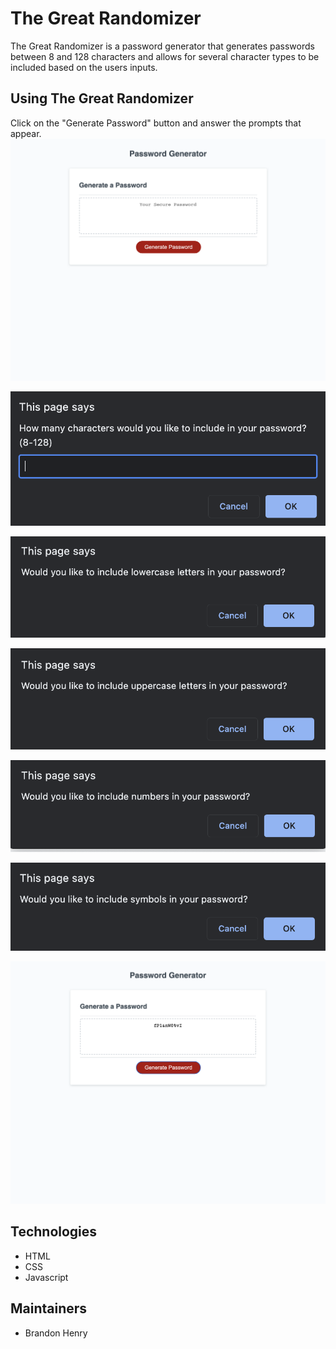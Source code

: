 # The Great Randomizer

The Great Randomizer is a password generator that generates passwords between 8 and 128 characters and allows for several character types to be included based on the users inputs.

## Using The Great Randomizer

Click on the "Generate Password" button and answer the prompts that appear.
![screenshot1](./assets/images/great-randomizer-home.png)

![screenshot2](./assets/images/great-randomizer-prompt1.png)

![screenshot3](./assets/images/great-randomizer-prompt2.png)

![screenshot4](./assets/images/great-randomizer-prompt3.png)

![screenshot5](./assets/images/great-randomizer-prompt4.png)

![screenshot6](./assets/images/great-randomizer-prompt5.png)

![screenshot7](./assets/images/great-randomizer-generated.png)

## Technologies

* HTML
* CSS
* Javascript

## Maintainers

* Brandon Henry
